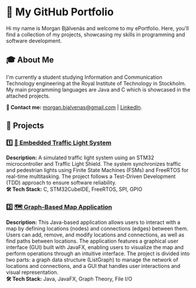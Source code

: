 # 👋 My GitHub Portfolio  
Hi my name is Morgan Bjälvenäs and welcome to my ePortfolio. Here, you'll find a collection of my projects, showcasing my skills in programming and software development.

## 🎓 About Me
I'm currently a student studying Information and Communication Technology engineering at the Royal Institute of Technology in Stockholm. My main programming languages are Java and C which is showcased in the attached projects.

**📧 Contact me:** morgan.bjalvenas@gmail.com | [LinkedIn](https://www.linkedin.com/in/morgan-bj%C3%A4lven%C3%A4s-2612a924a/).

## 📂 Projects 

### 1️⃣ [🚦 Embedded Traffic Light System](https://github.com/mrgn-b/ePortfolio/tree/main/Projects/Embedded%20Traffic%20Light%20System/PRO1_Morgan_Bjalvenas)  
**Description:** A simulated traffic light system using an STM32 microcontroller and Traffic Light Shield. The system synchronizes traffic and pedestrian lights using Finite State Machines (FSMs) and FreeRTOS for real-time multitasking. The project follows a Test-Driven Development (TDD) approach to ensure software reliability.  
**🛠 Tech Stack:** C, STM32CubeIDE, FreeRTOS, SPI, GPIO  

### 2️⃣ [🗺️ Graph-Based Map Application](https://github.com/mrgn-b/ePortfolio/tree/main/Projects/Graph-Based%20Map%20Application/PROG2_Project_JavaFX)  
**Description:** This Java-based application allows users to interact with a map by defining locations (nodes) and connections (edges) between them. Users can add, remove, and modify locations and connections, as well as find paths between locations. The application features a graphical user interface (GUI) built with JavaFX, enabling users to visualize the map and perform operations through an intuitive interface. The project is divided into two parts: a graph data structure (ListGraph) to manage the network of locations and connections, and a GUI that handles user interactions and visual representation.  
**🛠 Tech Stack:** Java, JavaFX, Graph Theory, File I/O


